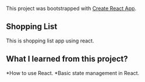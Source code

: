 This project was bootstrapped with [Create React App](https://github.com/facebook/create-react-app).

## Shopping List
This is shopping list app using react.

## What I learned from this project?
*How to use React.
  *Basic state management in React.
